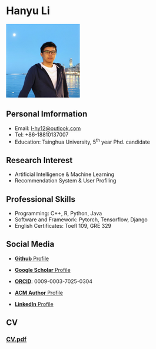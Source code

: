 # Hanyu Li
<img src="photo.jpg" width="200" alt="photo">

## Personal Imformation
- Email: l-hy12@outlook.com
- Tel: +86-18810137007
- Education: Tsinghua University, 5<sup>th</sup> year Phd. candidate

## Research Interest
- Artificial Intelligence & Machine Learning
- Recommendation System & User Profiling

## Professional Skills	
- Programming: C++, R, Python, Java
- Software and Framework: Pytorch, Tensorflow, Django
- English Certificates: Toefl 109, GRE 329

## Social Media
* [**Github** Profile](https://github.com/Adamli12)

* [**Google Scholar** Profile](https://scholar.google.com.sg/citations?hl=zh-CN&user=zU2tUYoAAAAJ)

* [**ORCID**](https://orcid.org/0009-0003-7025-0304): 0009-0003-7025-0304

* [**ACM Author** Profile](https://dl.acm.org/profile/99661276398)

* [**LinkedIn** Profile](www.linkedin.com/in/hanyuli12)


## CV
### [**CV.pdf**](CV.pdf)  
